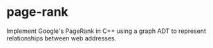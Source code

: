 # page-rank
Implement Google's PageRank in C++ using a graph ADT to represent relationships between web addresses.
